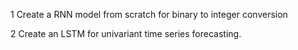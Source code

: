1 Create a RNN model from scratch for binary to integer conversion


2 Create an LSTM for univariant time series forecasting.
